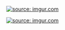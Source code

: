 <a href="https://imgur.com/tI4eBLl"><img src="https://i.imgur.com/tI4eBLl.png" title="source: imgur.com" /></a>

<a href="https://imgur.com/horq7w4"><img src="https://i.imgur.com/horq7w4.png" title="source: imgur.com" /></a>
